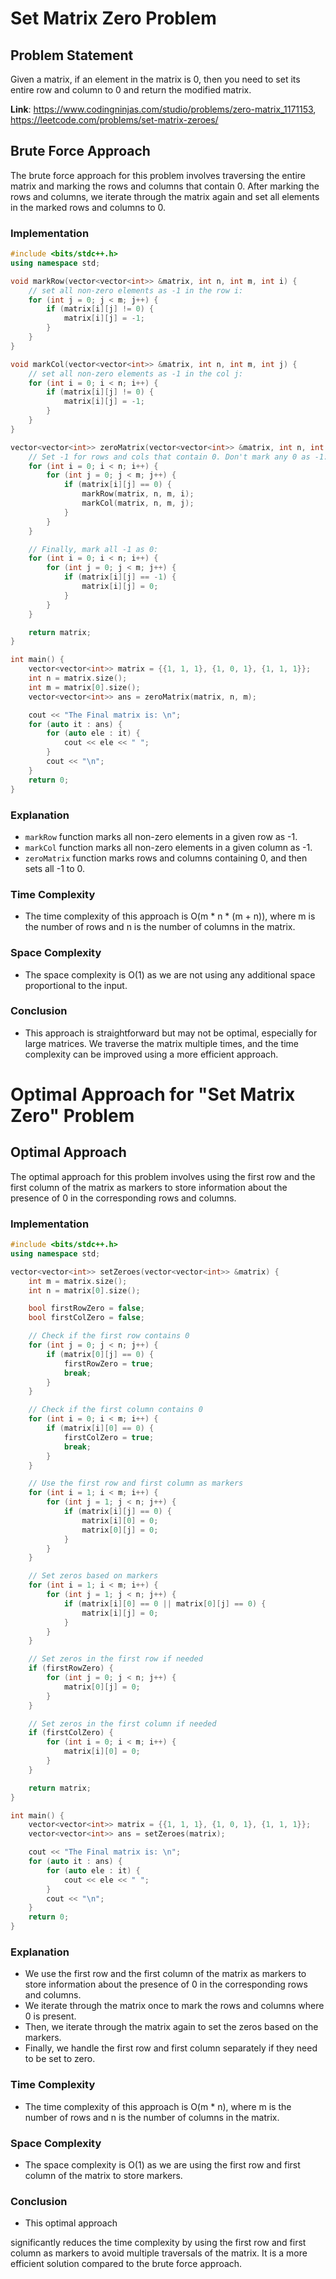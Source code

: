 # Set Matrix Zero Problem

## Problem Statement
Given a matrix, if an element in the matrix is 0, then you need to set its entire row and column to 0 and return the modified matrix.

**Link**: https://www.codingninjas.com/studio/problems/zero-matrix_1171153, https://leetcode.com/problems/set-matrix-zeroes/ 

## Brute Force Approach
The brute force approach for this problem involves traversing the entire matrix and marking the rows and columns that contain 0. After marking the rows and columns, we iterate through the matrix again and set all elements in the marked rows and columns to 0.

### Implementation
```cpp
#include <bits/stdc++.h>
using namespace std;

void markRow(vector<vector<int>> &matrix, int n, int m, int i) {
    // set all non-zero elements as -1 in the row i:
    for (int j = 0; j < m; j++) {
        if (matrix[i][j] != 0) {
            matrix[i][j] = -1;
        }
    }
}

void markCol(vector<vector<int>> &matrix, int n, int m, int j) {
    // set all non-zero elements as -1 in the col j:
    for (int i = 0; i < n; i++) {
        if (matrix[i][j] != 0) {
            matrix[i][j] = -1;
        }
    }
}

vector<vector<int>> zeroMatrix(vector<vector<int>> &matrix, int n, int m) {
    // Set -1 for rows and cols that contain 0. Don't mark any 0 as -1:
    for (int i = 0; i < n; i++) {
        for (int j = 0; j < m; j++) {
            if (matrix[i][j] == 0) {
                markRow(matrix, n, m, i);
                markCol(matrix, n, m, j);
            }
        }
    }

    // Finally, mark all -1 as 0:
    for (int i = 0; i < n; i++) {
        for (int j = 0; j < m; j++) {
            if (matrix[i][j] == -1) {
                matrix[i][j] = 0;
            }
        }
    }

    return matrix;
}

int main() {
    vector<vector<int>> matrix = {{1, 1, 1}, {1, 0, 1}, {1, 1, 1}};
    int n = matrix.size();
    int m = matrix[0].size();
    vector<vector<int>> ans = zeroMatrix(matrix, n, m);

    cout << "The Final matrix is: \n";
    for (auto it : ans) {
        for (auto ele : it) {
            cout << ele << " ";
        }
        cout << "\n";
    }
    return 0;
}
```

### Explanation
- `markRow` function marks all non-zero elements in a given row as -1.
- `markCol` function marks all non-zero elements in a given column as -1.
- `zeroMatrix` function marks rows and columns containing 0, and then sets all -1 to 0.

### Time Complexity
- The time complexity of this approach is O(m * n * (m + n)), where m is the number of rows and n is the number of columns in the matrix.

### Space Complexity
- The space complexity is O(1) as we are not using any additional space proportional to the input.

### Conclusion
- This approach is straightforward but may not be optimal, especially for large matrices. We traverse the matrix multiple times, and the time complexity can be improved using a more efficient approach.

# Optimal Approach for "Set Matrix Zero" Problem

## Optimal Approach
The optimal approach for this problem involves using the first row and the first column of the matrix as markers to store information about the presence of 0 in the corresponding rows and columns.

### Implementation
```cpp
#include <bits/stdc++.h>
using namespace std;

vector<vector<int>> setZeroes(vector<vector<int>> &matrix) {
    int m = matrix.size();
    int n = matrix[0].size();

    bool firstRowZero = false;
    bool firstColZero = false;

    // Check if the first row contains 0
    for (int j = 0; j < n; j++) {
        if (matrix[0][j] == 0) {
            firstRowZero = true;
            break;
        }
    }

    // Check if the first column contains 0
    for (int i = 0; i < m; i++) {
        if (matrix[i][0] == 0) {
            firstColZero = true;
            break;
        }
    }

    // Use the first row and first column as markers
    for (int i = 1; i < m; i++) {
        for (int j = 1; j < n; j++) {
            if (matrix[i][j] == 0) {
                matrix[i][0] = 0;
                matrix[0][j] = 0;
            }
        }
    }

    // Set zeros based on markers
    for (int i = 1; i < m; i++) {
        for (int j = 1; j < n; j++) {
            if (matrix[i][0] == 0 || matrix[0][j] == 0) {
                matrix[i][j] = 0;
            }
        }
    }

    // Set zeros in the first row if needed
    if (firstRowZero) {
        for (int j = 0; j < n; j++) {
            matrix[0][j] = 0;
        }
    }

    // Set zeros in the first column if needed
    if (firstColZero) {
        for (int i = 0; i < m; i++) {
            matrix[i][0] = 0;
        }
    }

    return matrix;
}

int main() {
    vector<vector<int>> matrix = {{1, 1, 1}, {1, 0, 1}, {1, 1, 1}};
    vector<vector<int>> ans = setZeroes(matrix);

    cout << "The Final matrix is: \n";
    for (auto it : ans) {
        for (auto ele : it) {
            cout << ele << " ";
        }
        cout << "\n";
    }
    return 0;
}
```

### Explanation
- We use the first row and the first column of the matrix as markers to store information about the presence of 0 in the corresponding rows and columns.
- We iterate through the matrix once to mark the rows and columns where 0 is present.
- Then, we iterate through the matrix again to set the zeros based on the markers.
- Finally, we handle the first row and first column separately if they need to be set to zero.

### Time Complexity
- The time complexity of this approach is O(m * n), where m is the number of rows and n is the number of columns in the matrix.

### Space Complexity
- The space complexity is O(1) as we are using the first row and first column of the matrix to store markers.

### Conclusion
- This optimal approach

 significantly reduces the time complexity by using the first row and first column as markers to avoid multiple traversals of the matrix. It is a more efficient solution compared to the brute force approach.